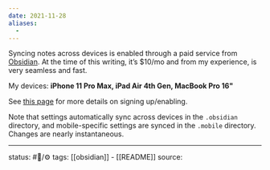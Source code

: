 ```yaml
---
date: 2021-11-28
aliases:
  - 
---
```

Syncing notes across devices is enabled through a paid service from [Obsidian](https://www.obsidian.md/). At the time of this writing, it’s $10/mo and from my experience, is very seamless and fast.

My devices: **iPhone 11 Pro Max, iPad Air 4th Gen, MacBook Pro 16"**

See [this page](https://obsidian.md/sync) for more details on signing up/enabling.

Note that settings automatically sync across devices in the `.obsidian` directory, and mobile-specific settings are synced in the `.mobile` directory. Changes are nearly instantaneous.
___
status: #🌲/⚙
tags: [[obsidian]] - [[README]]
source: 